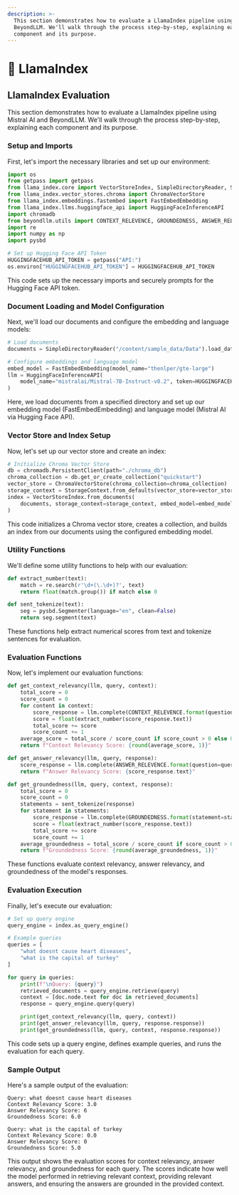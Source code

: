 ```yaml
---
description: >-
  This section demonstrates how to evaluate a LlamaIndex pipeline using 
  BeyondLLM. We'll walk through the process step-by-step, explaining each
  component and its purpose.
---
```


# 🦙 LlamaIndex

## LlamaIndex  Evaluation

This section demonstrates how to evaluate a LlamaIndex pipeline using Mistral AI and BeyondLLM. We'll walk through the process step-by-step, explaining each component and its purpose.

### Setup and Imports

First, let's import the necessary libraries and set up our environment:

```python
import os
from getpass import getpass
from llama_index.core import VectorStoreIndex, SimpleDirectoryReader, StorageContext
from llama_index.vector_stores.chroma import ChromaVectorStore
from llama_index.embeddings.fastembed import FastEmbedEmbedding
from llama_index.llms.huggingface_api import HuggingFaceInferenceAPI
import chromadb
from beyondllm.utils import CONTEXT_RELEVENCE, GROUNDEDNESS, ANSWER_RELEVENCE
import re
import numpy as np
import pysbd

# Set up Hugging Face API Token
HUGGINGFACEHUB_API_TOKEN = getpass("API:")
os.environ["HUGGINGFACEHUB_API_TOKEN"] = HUGGINGFACEHUB_API_TOKEN
```

This code sets up the necessary imports and securely prompts for the Hugging Face API token.

### Document Loading and Model Configuration

Next, we'll load our documents and configure the embedding and language models:

```python
# Load documents
documents = SimpleDirectoryReader("/content/sample_data/Data").load_data()

# Configure embeddings and language model
embed_model = FastEmbedEmbedding(model_name="thenlper/gte-large")
llm = HuggingFaceInferenceAPI(
    model_name="mistralai/Mistral-7B-Instruct-v0.2", token=HUGGINGFACEHUB_API_TOKEN
)
```

Here, we load documents from a specified directory and set up our embedding model (FastEmbedEmbedding) and language model (Mistral AI via Hugging Face API).

### Vector Store and Index Setup

Now, let's set up our vector store and create an index:

```python
# Initialize Chroma Vector Store
db = chromadb.PersistentClient(path="./chroma_db")
chroma_collection = db.get_or_create_collection("quickstart")
vector_store = ChromaVectorStore(chroma_collection=chroma_collection)
storage_context = StorageContext.from_defaults(vector_store=vector_store)
index = VectorStoreIndex.from_documents(
    documents, storage_context=storage_context, embed_model=embed_model
)
```

This code initializes a Chroma vector store, creates a collection, and builds an index from our documents using the configured embedding model.

### Utility Functions

We'll define some utility functions to help with our evaluation:

```python
def extract_number(text):
    match = re.search(r'\d+(\.\d+)?', text)
    return float(match.group()) if match else 0

def sent_tokenize(text):
    seg = pysbd.Segmenter(language="en", clean=False)
    return seg.segment(text)
```

These functions help extract numerical scores from text and tokenize sentences for evaluation.

### Evaluation Functions

Now, let's implement our evaluation functions:

```python
def get_context_relevancy(llm, query, context):
    total_score = 0
    score_count = 0
    for content in context:
        score_response = llm.complete(CONTEXT_RELEVENCE.format(question=query, context=content))
        score = float(extract_number(score_response.text))
        total_score += score
        score_count += 1
    average_score = total_score / score_count if score_count > 0 else 0
    return f"Context Relevancy Score: {round(average_score, 1)}"

def get_answer_relevancy(llm, query, response):
    score_response = llm.complete(ANSWER_RELEVENCE.format(question=query, context=response))
    return f"Answer Relevancy Score: {score_response.text}"

def get_groundedness(llm, query, context, response):
    total_score = 0
    score_count = 0
    statements = sent_tokenize(response)
    for statement in statements:
        score_response = llm.complete(GROUNDEDNESS.format(statement=statement, context=" ".join(context)))
        score = float(extract_number(score_response.text))
        total_score += score
        score_count += 1
    average_groundedness = total_score / score_count if score_count > 0 else 0
    return f"Groundedness Score: {round(average_groundedness, 1)}"
```

These functions evaluate context relevancy, answer relevancy, and groundedness of the model's responses.

### Evaluation Execution

Finally, let's execute our evaluation:

```python
# Set up query engine
query_engine = index.as_query_engine()

# Example queries
queries = [
    "what doesnt cause heart diseases",
    "what is the capital of turkey"
]

for query in queries:
    print(f"\nQuery: {query}")
    retrieved_documents = query_engine.retrieve(query)
    context = [doc.node.text for doc in retrieved_documents]
    response = query_engine.query(query)

    print(get_context_relevancy(llm, query, context))
    print(get_answer_relevancy(llm, query, response.response))
    print(get_groundedness(llm, query, context, response.response))
```

This code sets up a query engine, defines example queries, and runs the evaluation for each query.

### Sample Output

Here's a sample output of the evaluation:

```
Query: what doesnt cause heart diseases
Context Relevancy Score: 3.0
Answer Relevancy Score: 6
Groundedness Score: 6.0

Query: what is the capital of turkey
Context Relevancy Score: 0.0
Answer Relevancy Score: 0
Groundedness Score: 5.0
```

This output shows the evaluation scores for context relevancy, answer relevancy, and groundedness for each query. The scores indicate how well the model performed in retrieving relevant context, providing relevant answers, and ensuring the answers are grounded in the provided context.
